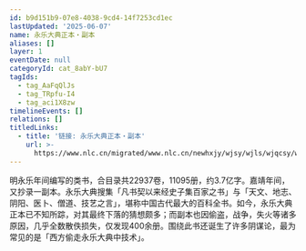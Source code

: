 ```yaml
---
id: b9d151b9-07e8-4038-9cd4-14f7253cd1ec
lastUpdated: '2025-06-07'
name: 永乐大典正本・副本
aliases: []
layer: 1
eventDate: null
categoryId: cat_8abY-bU7
tagIds:
  - tag_AaFqQlJs
  - tag_TRpfu-I4
  - tag_aci1X8zw
timelineEvents: []
relations: []
titledLinks:
  - title: '链接: 永乐大典正本・副本'
    url: >-
      https://www.nlc.cn/migrated/www.nlc.cn/newhxjy/wjsy/wjls/wjqcsy/wjd76q/yldd/202112/P020211221543872638799.pdf
---
```

明永乐年间编写的类书，合目录共22937卷，11095册，约3.7亿字。嘉靖年间，又抄录一副本。永乐大典搜集「凡书契以来经史子集百家之书」与「天文、地志、阴阳、医卜、僧道、技艺之言」，堪称中国古代最大的百科全书。如今，永乐大典正本已不知所踪，对其最终下落的猜想颇多；而副本也因偷盗，战争，失火等诸多原因，几乎全数散佚损失，仅发现400余册。围绕此书还诞生了许多阴谋论，最为常见的是「西方偷走永乐大典中技术」。
